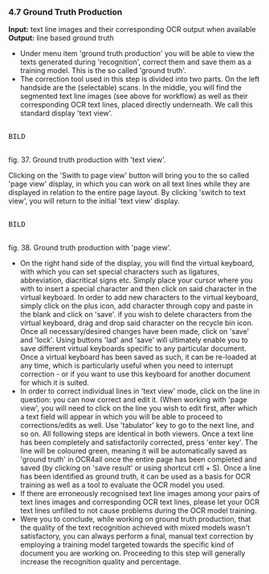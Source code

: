 ### 4.7	Ground Truth Production

**Input:** text line images and their corresponding OCR output when available
**Output:** line based ground truth
- Under menu item 'ground truth production' you will be able to view the texts generated during 'recognition', correct them and save them as a training model. This is the so called 'ground truth'.
- The correction tool used in this step is divided into two parts. On the left handside are the (selectable) scans. In the middle, you will find the segmented text line images (see above for workflow) as well as their corresponding OCR text lines, placed directly underneath. We call this standard display 'text view'.


<pre>

BILD

</pre>

fig. 37. Ground truth production with 'text view'.

Clicking on the 'Swith to page view' button will bring you to the so called 'page view' display, in which you can work on all text lines while they are displayed in relation to the entire page layout. By clicking 'switch to text view', you will return to the initial 'text view' display.

<pre>

BILD

</pre>

fig. 38. Ground truth production with 'page view'.
 
- On the right hand side of the display, you will find the virtual keyboard, with which you can set special characters such as ligatures, abbreviation, diacritical signs etc. Simply place your cursor where you with to insert a special character and then click on said character in the virtual keyboard. In order to add new characters to the virtual keyboard, simply click on the plus icon, add character through copy and paste in the blank and click on 'save'. if you wish to delete characters from the virtual keyboard, drag and drop said character on the recycle bin icon. Once all necessary/desired changes have been made, click on 'save' and 'lock'. Using buttons 'lad' and 'save' will ultimately enable you to save different virtual keyboards specific to any particular document. Once a virtual keyboard has been saved as such, it can be re-loaded at any time, which is particularly useful when you need to interrupt correction - or if you want to use this keyboard for another document for which it is suited.
- In order to correct individual lines in 'text view' mode, click on the line in question: you can now correct and edit it. (When working with 'page view', you will need to click on the line you wish to edit first, after which a text field will appear in which you will be able to proceed to corrections/edits as well. Use 'tabulator' key to go to the next line, and so on. All following steps are identical in both viewers. Once a text line has been completely and satisfactorily corrected, press 'enter key'. The line will be coloured green, meaning it will be automatically saved as 'ground truth' in OCR4all once the entire page has been completed and saved (by clicking on 'save result' or using shortcut crtl + S). Once a line has been identified as ground truth, it can be used as a basis for OCR training as well as a tool to evaluate the OCR model you used.
- If there are erroneously recognised text line images among your pairs of text lines images and corresponding OCR text lines, please let your OCR text lines unfilled to not cause problems during the OCR model training.
- Were you to conclude, while working on ground truth production, that the quality of the text recognition achieved with mixed models wasn't satisfactory, you can always perform a final, manual text correction by employing a training model targeted towards the specific kind of document you are working on. Proceeding to this step will generally increase the recognition quality and percentage.

